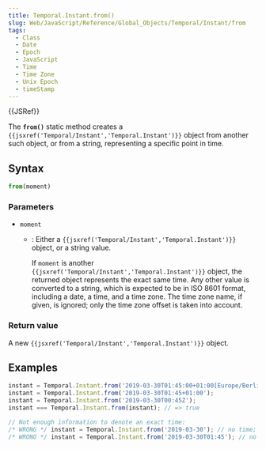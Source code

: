 ```yaml
---
title: Temporal.Instant.from()
slug: Web/JavaScript/Reference/Global_Objects/Temporal/Instant/from
tags:
  - Class
  - Date
  - Epoch
  - JavaScript
  - Time
  - Time Zone
  - Unix Epoch
  - timeStamp
---
```

{{JSRef}}

<p class="summary"><span class="seoSummary">The <strong><code>from()</code></strong> static method creates a <code>{{jsxref('Temporal/Instant','Temporal.Instant')}}</code> object from another such object, or from a string, representing a specific point in time.</span></p>

## Syntax

```js
from(moment)
```

### Parameters

- `moment`

  - : Either a
    `{{jsxref('Temporal/Instant','Temporal.Instant')}}` object,
    or a string value.

    If `moment` is another
    `{{jsxref('Temporal/Instant','Temporal.Instant')}}` object,
    the returned object represents the exact same time. Any other value is
    converted to a string, which is expected to be in ISO 8601 format, including
    a date, a time, and a time zone. The time zone name, if given, is ignored;
    only the time zone offset is taken into account.

### Return value

A new `{{jsxref('Temporal/Instant','Temporal.Instant')}}` object.

## Examples

```js
instant = Temporal.Instant.from('2019-03-30T01:45:00+01:00[Europe/Berlin]');
instant = Temporal.Instant.from('2019-03-30T01:45+01:00');
instant = Temporal.Instant.from('2019-03-30T00:45Z');
instant === Temporal.Instant.from(instant); // => true

// Not enough information to denote an exact time:
/* WRONG */ instant = Temporal.Instant.from('2019-03-30'); // no time; throws
/* WRONG */ instant = Temporal.Instant.from('2019-03-30T01:45'); // no time zone; throws
```
